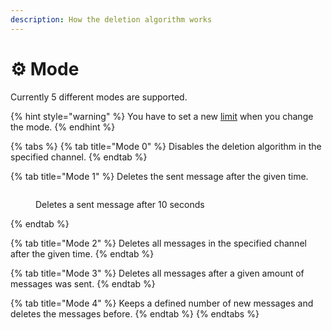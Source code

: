 ```yaml
---
description: How the deletion algorithm works
---
```


# ⚙ Mode

Currently 5 different modes are supported.

{% hint style="warning" %}
You have to set a new [limit](limit.md) when you change the mode.
{% endhint %}

{% tabs %}
{% tab title="Mode 0" %}
Disables the deletion algorithm in the specified channel.
{% endtab %}

{% tab title="Mode 1" %}
Deletes the sent message after the given time.

<figure><img src="https://cdn.eazyautodelete.xyz/assets/2d3cfd88-4ed5-4ca0-b554-21670e81742a" alt=""><figcaption><p>Deletes a sent message after 10 seconds</p></figcaption></figure>
{% endtab %}

{% tab title="Mode 2" %}
Deletes all messages in the specified channel after the given time.
{% endtab %}

{% tab title="Mode 3" %}
Deletes all messages after a given amount of messages was sent.
{% endtab %}

{% tab title="Mode 4" %}
Keeps a defined number of new messages and deletes the messages before.
{% endtab %}
{% endtabs %}
